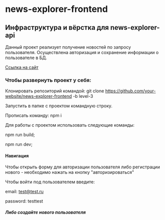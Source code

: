 # news-explorer-frontend

## Инфраструктура и вёрстка для news-explorer-api

Данный проект реализует получение новостей по запросу пользователя. Осуществлена авторизация и сохранение информации о пользователе в БД.

[Ссылка на сайт](https://www.your-news-explorer.tk)

### Чтобы развернуть проект у себя:

Клонировать репозиторий командой: git clone https://github.com/your-website/news-explorer-frontend -b level-3

Запустить в папке с проектом командную строку.

Прописать команду: npm i

Для работы с проектом использовать следующие команды:

npm run build; 

npm run dev;


#### Навигация
Чтобы открыть форму для авторизации пользователя либо регистрации нового - необходимо нажать на кнопку "авторизироваться"

Чтобы войти под пользователем введите:

email: test@test.ru

password: testtest

##### Либо создайте нового пользователя